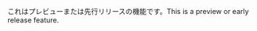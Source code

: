 <span data-ttu-id="959df-101">これはプレビューまたは先行リリースの機能です。</span><span class="sxs-lookup"><span data-stu-id="959df-101">This is a preview or early release feature.</span></span>